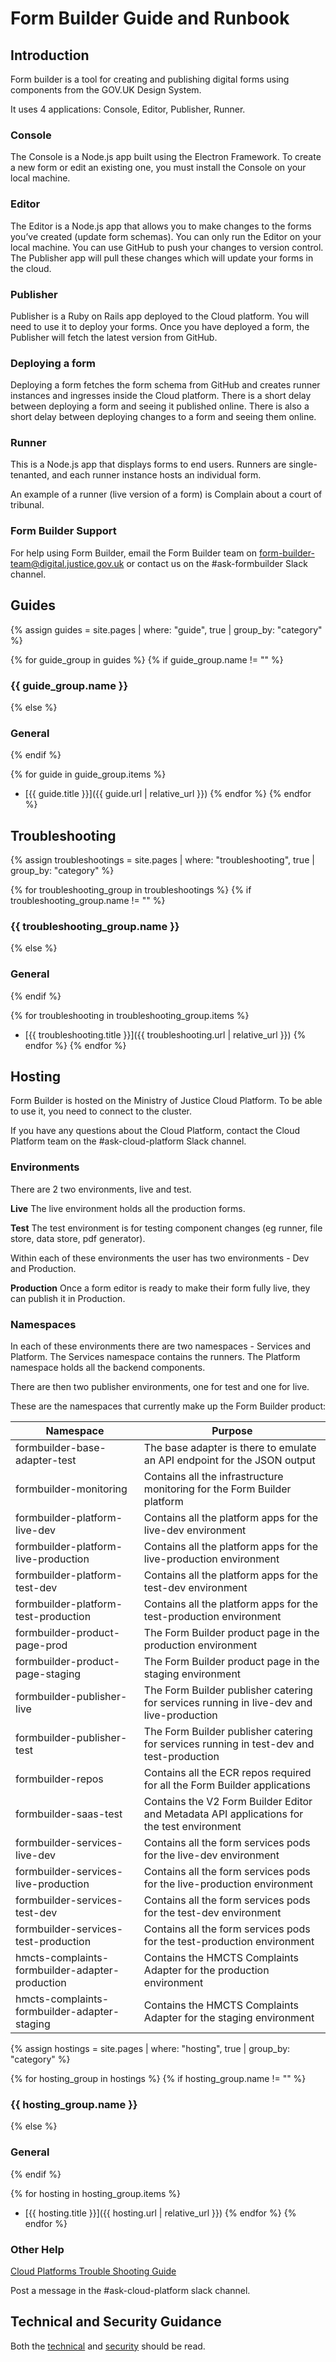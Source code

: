 # Form Builder Guide and Runbook

## Introduction

Form builder is a tool for creating and publishing digital forms using components from the GOV.UK Design System.

It uses 4 applications: Console, Editor, Publisher, Runner.

### Console
The Console is a Node.js app built using the Electron Framework. To create a new form or edit an existing one, you must install the Console on your local machine.

### Editor
The Editor is a Node.js app that allows you to make changes to the forms you’ve created (update form schemas). You can only run the Editor on your local machine. You can use GitHub to push your changes to version control. The Publisher app will pull these changes which will update your forms in the cloud.

### Publisher
Publisher is a Ruby on Rails app deployed to the Cloud platform. You will need to use it to deploy your forms. Once you have deployed a form, the Publisher will fetch the latest version from GitHub.

### Deploying a form
Deploying a form fetches the form schema from GitHub and creates runner instances and ingresses inside the Cloud platform. There is a short delay between deploying a form and seeing it published online. There is also a short delay between deploying changes to a form and seeing them online.

### Runner
This is a Node.js app that displays forms to end users. Runners are single-tenanted, and each runner instance hosts an individual form.

An example of a runner (live version of a form) is Complain about a court of tribunal.

### Form Builder Support
For help using Form Builder, email the Form Builder team on form-builder-team@digital.justice.gov.uk or contact us on the #ask-formbuilder Slack channel.

## Guides

{% assign guides = site.pages
  | where: "guide", true
  | group_by: "category" %}

{% for guide_group in guides %}
{% if guide_group.name != "" %}
### {{ guide_group.name }}
{% else %}
### General
{% endif %}

{% for guide in guide_group.items %}
- [{{ guide.title }}]({{ guide.url | relative_url }})
{% endfor %}
{% endfor %}

## Troubleshooting

{% assign troubleshootings = site.pages
  | where: "troubleshooting", true
  | group_by: "category" %}

{% for troubleshooting_group in troubleshootings %}
{% if troubleshooting_group.name != "" %}
### {{ troubleshooting_group.name }}
{% else %}
### General
{% endif %}

{% for troubleshooting in troubleshooting_group.items %}
- [{{ troubleshooting.title }}]({{ troubleshooting.url | relative_url }})
{% endfor %}
{% endfor %}


## Hosting
Form Builder is hosted on the Ministry of Justice Cloud Platform. To be able to use it, you need to connect to the cluster.

If you have any questions about the Cloud Platform, contact the Cloud Platform team on the #ask-cloud-platform Slack channel.

### Environments
There are 2 two environments, live and test.

**Live**
The live environment holds all the production forms.

**Test**
The test environment is for testing component changes (eg runner, file store, data store, pdf generator).

Within each of these environments the user has two environments - Dev and Production.

**Production**
Once a form editor is ready to make their form fully live, they can publish it in Production.

### Namespaces
In each of these environments there are two namespaces - Services and Platform. The Services namespace contains the runners. The Platform namespace holds all the backend components.

There are then two publisher environments, one for test and one for live.

These are the namespaces that currently make up the Form Builder product:

Namespace | Purpose
------------ | -------------
formbuilder-base-adapter-test | The base adapter is there to emulate an API endpoint for the JSON output
formbuilder-monitoring | Contains all the infrastructure monitoring for the Form Builder platform
formbuilder-platform-live-dev | Contains all the platform apps for the live-dev environment
formbuilder-platform-live-production | Contains all the platform apps for the live-production environment
formbuilder-platform-test-dev | Contains all the platform apps for the test-dev environment
formbuilder-platform-test-production | Contains all the platform apps for the test-production environment
formbuilder-product-page-prod | The Form Builder product page in the production environment
formbuilder-product-page-staging | The Form Builder product page in the staging environment
formbuilder-publisher-live | The Form Builder publisher catering for services running in live-dev and live-production
formbuilder-publisher-test | The Form Builder publisher catering for services running in test-dev and test-production
formbuilder-repos | Contains all the ECR repos required for all the Form Builder applications
formbuilder-saas-test | Contains the V2 Form Builder Editor and Metadata API applications for the test environment
formbuilder-services-live-dev | Contains all the form services pods for the live-dev environment
formbuilder-services-live-production | Contains all the form services pods for the live-production environment
formbuilder-services-test-dev | Contains all the form services pods for the test-dev environment
formbuilder-services-test-production | Contains all the form services pods for the test-production environment
hmcts-complaints-formbuilder-adapter-production | Contains the HMCTS Complaints Adapter for the production environment
hmcts-complaints-formbuilder-adapter-staging |  Contains the HMCTS Complaints Adapter for the staging environment

{% assign hostings = site.pages
  | where: "hosting", true
  | group_by: "category" %}

{% for hosting_group in hostings %}
{% if hosting_group.name != "" %}
### {{ hosting_group.name }}
{% else %}
### General
{% endif %}

{% for hosting in hosting_group.items %}
- [{{ hosting.title }}]({{ hosting.url | relative_url }})
{% endfor %}
{% endfor %}

### Other Help
[Cloud Platforms Trouble Shooting Guide](https://user-guide.cloud-platform.service.justice.gov.uk/documentation/other-topics/troubleshooting.html#troubleshooting-guide])

Post a message in the #ask-cloud-platform slack channel.

## Technical and Security Guidance

Both the [technical](https://ministryofjustice.github.io/technical-guidance/) and [security](https://ministryofjustice.github.io/security-guidance/) should be read.

